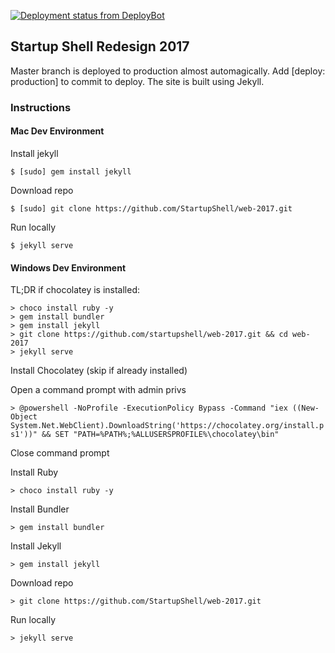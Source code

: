 [![Deployment status from DeployBot](https://startupshell.deploybot.com/badge/23779030056685/95569.svg)](http://deploybot.com)

## Startup Shell Redesign 2017

Master branch is deployed to production almost automagically. Add [deploy: production] to commit to deploy. The site is built using Jekyll.

### Instructions

#### Mac Dev Environment

Install jekyll

`$ [sudo] gem install jekyll`

Download repo

`$ [sudo] git clone https://github.com/StartupShell/web-2017.git`

Run locally

`$ jekyll serve`

#### Windows Dev Environment

TL;DR if chocolatey is installed:
```
> choco install ruby -y
> gem install bundler
> gem install jekyll
> git clone https://github.com/startupshell/web-2017.git && cd web-2017
> jekyll serve
```

Install Chocolatey (skip if already installed)

Open a command prompt with admin privs

`> @powershell -NoProfile -ExecutionPolicy Bypass -Command "iex ((New-Object System.Net.WebClient).DownloadString('https://chocolatey.org/install.ps1'))" && SET "PATH=%PATH%;%ALLUSERSPROFILE%\chocolatey\bin"`

Close command prompt

Install Ruby

`> choco install ruby -y`

Install Bundler

`> gem install bundler`

Install Jekyll

`> gem install jekyll`

Download repo

`> git clone https://github.com/StartupShell/web-2017.git`

Run locally

`> jekyll serve`
